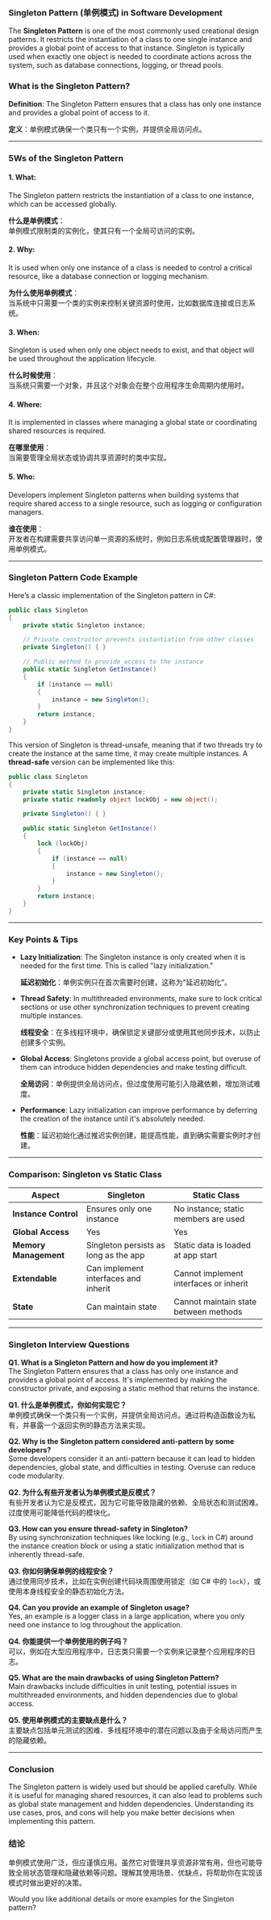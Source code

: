 ### Singleton Pattern (单例模式) in Software Development

The **Singleton Pattern** is one of the most commonly used creational design patterns. It restricts the instantiation of a class to one single instance and provides a global point of access to that instance. Singleton is typically used when exactly one object is needed to coordinate actions across the system, such as database connections, logging, or thread pools.

### What is the Singleton Pattern?

**Definition**: The Singleton Pattern ensures that a class has only one instance and provides a global point of access to it.

**定义**：单例模式确保一个类只有一个实例，并提供全局访问点。

---

### 5Ws of the Singleton Pattern

#### 1. **What**:  
   The Singleton pattern restricts the instantiation of a class to one instance, which can be accessed globally.

   **什么是单例模式**：  
   单例模式限制类的实例化，使其只有一个全局可访问的实例。

#### 2. **Why**:  
   It is used when only one instance of a class is needed to control a critical resource, like a database connection or logging mechanism.

   **为什么使用单例模式**：  
   当系统中只需要一个类的实例来控制关键资源时使用，比如数据库连接或日志系统。

#### 3. **When**:  
   Singleton is used when only one object needs to exist, and that object will be used throughout the application lifecycle.

   **什么时候使用**：  
   当系统只需要一个对象，并且这个对象会在整个应用程序生命周期内使用时。

#### 4. **Where**:  
   It is implemented in classes where managing a global state or coordinating shared resources is required.

   **在哪里使用**：  
   当需要管理全局状态或协调共享资源时的类中实现。

#### 5. **Who**:  
   Developers implement Singleton patterns when building systems that require shared access to a single resource, such as logging or configuration managers.

   **谁在使用**：  
   开发者在构建需要共享访问单一资源的系统时，例如日志系统或配置管理器时，使用单例模式。

---

### Singleton Pattern Code Example

Here’s a classic implementation of the Singleton pattern in C#:

```csharp
public class Singleton
{
    private static Singleton instance;

    // Private constructor prevents instantiation from other classes
    private Singleton() { }

    // Public method to provide access to the instance
    public static Singleton GetInstance()
    {
        if (instance == null)
        {
            instance = new Singleton();
        }
        return instance;
    }
}
```

This version of Singleton is thread-unsafe, meaning that if two threads try to create the instance at the same time, it may create multiple instances. A **thread-safe** version can be implemented like this:

```csharp
public class Singleton
{
    private static Singleton instance;
    private static readonly object lockObj = new object();

    private Singleton() { }

    public static Singleton GetInstance()
    {
        lock (lockObj)
        {
            if (instance == null)
            {
                instance = new Singleton();
            }
        }
        return instance;
    }
}
```

---

### Key Points & Tips

- **Lazy Initialization**: The Singleton instance is only created when it is needed for the first time. This is called "lazy initialization."
  
  **延迟初始化**：单例实例只在首次需要时创建，这称为“延迟初始化”。

- **Thread Safety**: In multithreaded environments, make sure to lock critical sections or use other synchronization techniques to prevent creating multiple instances.
  
  **线程安全**：在多线程环境中，确保锁定关键部分或使用其他同步技术，以防止创建多个实例。

- **Global Access**: Singletons provide a global access point, but overuse of them can introduce hidden dependencies and make testing difficult.
  
  **全局访问**：单例提供全局访问点，但过度使用可能引入隐藏依赖，增加测试难度。

- **Performance**: Lazy initialization can improve performance by deferring the creation of the instance until it's absolutely needed.
  
  **性能**：延迟初始化通过推迟实例创建，能提高性能，直到确实需要实例时才创建。

---

### Comparison: Singleton vs Static Class

| Aspect                     | Singleton                            | Static Class                          |
|----------------------------|--------------------------------------|---------------------------------------|
| **Instance Control**        | Ensures only one instance            | No instance; static members are used  |
| **Global Access**           | Yes                                  | Yes                                   |
| **Memory Management**       | Singleton persists as long as the app | Static data is loaded at app start    |
| **Extendable**              | Can implement interfaces and inherit | Cannot implement interfaces or inherit|
| **State**                   | Can maintain state                   | Cannot maintain state between methods |

---

### Singleton Interview Questions

**Q1. What is a Singleton Pattern and how do you implement it?**  
The Singleton Pattern ensures that a class has only one instance and provides a global point of access. It's implemented by making the constructor private, and exposing a static method that returns the instance.

**Q1. 什么是单例模式，你如何实现它？**  
单例模式确保一个类只有一个实例，并提供全局访问点。通过将构造函数设为私有，并暴露一个返回实例的静态方法来实现。

**Q2. Why is the Singleton pattern considered anti-pattern by some developers?**  
Some developers consider it an anti-pattern because it can lead to hidden dependencies, global state, and difficulties in testing. Overuse can reduce code modularity.

**Q2. 为什么有些开发者认为单例模式是反模式？**  
有些开发者认为它是反模式，因为它可能导致隐藏的依赖、全局状态和测试困难。过度使用可能降低代码的模块化。

**Q3. How can you ensure thread-safety in Singleton?**  
By using synchronization techniques like locking (e.g., `lock` in C#) around the instance creation block or using a static initialization method that is inherently thread-safe.

**Q3. 你如何确保单例的线程安全？**  
通过使用同步技术，比如在实例创建代码块周围使用锁定（如 C# 中的 `lock`），或使用本身线程安全的静态初始化方法。

**Q4. Can you provide an example of Singleton usage?**  
Yes, an example is a logger class in a large application, where you only need one instance to log throughout the application.

**Q4. 你能提供一个单例使用的例子吗？**  
可以，例如在大型应用程序中，日志类只需要一个实例来记录整个应用程序的日志。

**Q5. What are the main drawbacks of using Singleton Pattern?**  
Main drawbacks include difficulties in unit testing, potential issues in multithreaded environments, and hidden dependencies due to global access.

**Q5. 使用单例模式的主要缺点是什么？**  
主要缺点包括单元测试的困难、多线程环境中的潜在问题以及由于全局访问而产生的隐藏依赖。

---

### Conclusion

The Singleton pattern is widely used but should be applied carefully. While it is useful for managing shared resources, it can also lead to problems such as global state management and hidden dependencies. Understanding its use cases, pros, and cons will help you make better decisions when implementing this pattern.

### 结论

单例模式使用广泛，但应谨慎应用。虽然它对管理共享资源非常有用，但也可能导致全局状态管理和隐藏依赖等问题。理解其使用场景、优缺点，将帮助你在实现该模式时做出更好的决策。

Would you like additional details or more examples for the Singleton pattern?
